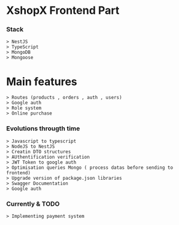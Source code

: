 # XshopX Frontend Part

### Stack

```
> NestJS
> TypeScript
> MongoDB
> Mongoose

```

# Main features

```
> Routes (products , orders , auth , users)
> Google auth
> Role system
> Online purchase
```

### Evolutions througth time

```
> Javascript to typescript
> NodeJS to NestJS
> Creatin DTO structures
> AUthentification verification
> JWT Token to google auth
> Optimisation queries Mongo ( process datas before sending to frontend)
> Upgrade version of package.json libraries
> Swagger Documentation
> Google auth

```

### Currently & TODO

```
> Implementing payment system
```
